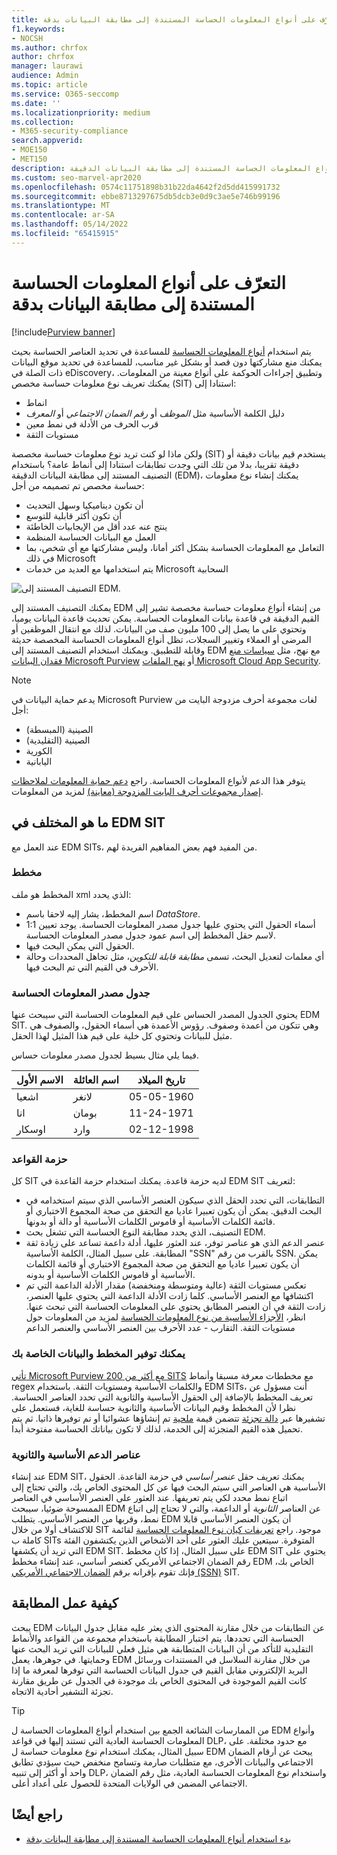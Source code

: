 ```yaml
---
title: التعرّف على أنواع المعلومات الحساسة المستندة إلى مطابقة البيانات بدقة
f1.keywords:
- NOCSH
ms.author: chrfox
author: chrfox
manager: laurawi
audience: Admin
ms.topic: article
ms.service: O365-seccomp
ms.date: ''
ms.localizationpriority: medium
ms.collection:
- M365-security-compliance
search.appverid:
- MOE150
- MET150
description: تعرف على أنواع المعلومات الحساسة المستندة إلى مطابقة البيانات الدقيقة.
ms.custom: seo-marvel-apr2020
ms.openlocfilehash: 0574c11751898b31b22da4642f2d5dd415991732
ms.sourcegitcommit: ebbe8713297675db5dcb3e0d9c3ae5e746b99196
ms.translationtype: MT
ms.contentlocale: ar-SA
ms.lasthandoff: 05/14/2022
ms.locfileid: "65415915"
---
```

# <a name="learn-about-exact-data-match-based-sensitive-information-types"></a>التعرّف على أنواع المعلومات الحساسة المستندة إلى مطابقة البيانات بدقة

[!include[Purview banner](../includes/purview-rebrand-banner.md)]

يتم استخدام [أنواع المعلومات الحساسة](sensitive-information-type-learn-about.md) للمساعدة في تحديد العناصر الحساسة بحيث يمكنك منع مشاركتها دون قصد أو بشكل غير مناسب، للمساعدة في تحديد موقع البيانات ذات الصلة في eDiscovery، وتطبيق إجراءات الحوكمة على أنواع معينة من المعلومات. يمكنك تعريف نوع معلومات حساسة مخصص (SIT) استنادا إلى:

- انماط
- دليل الكلمة الأساسية مثل *الموظف* أو *رقم الضمان الاجتماعي* أو *المعرف*
- قرب الحرف من الأدلة في نمط معين
- مستويات الثقة

ولكن ماذا لو كنت تريد نوع معلومات حساسة مخصصة (SIT) يستخدم قيم بيانات دقيقة أو دقيقة تقريبا، بدلا من تلك التي وجدت تطابقات استنادا إلى أنماط عامة؟ باستخدام التصنيف المستند إلى مطابقة البيانات الدقيقة (EDM)، يمكنك إنشاء نوع معلومات حساسة مخصص تم تصميمه من أجل:

- أن تكون ديناميكيا وسهل التحديث
- أن تكون أكثر قابلية للتوسع
- ينتج عنه عدد أقل من الإيجابيات الخاطئة
- العمل مع البيانات الحساسة المنظمة
- التعامل مع المعلومات الحساسة بشكل أكثر أمانا، وليس مشاركتها مع أي شخص، بما في ذلك Microsoft
- يتم استخدامها مع العديد من خدمات Microsoft السحابية

![التصنيف المستند إلى EDM.](../media/EDMClassification.png)

يمكنك التصنيف المستند إلى EDM من إنشاء أنواع معلومات حساسة مخصصة تشير إلى القيم الدقيقة في قاعدة بيانات المعلومات الحساسة. يمكن تحديث قاعدة البيانات يوميا، وتحتوي على ما يصل إلى 100 مليون صف من البيانات. لذلك مع انتقال الموظفين أو المرضى أو العملاء وتغيير السجلات، تظل أنواع المعلومات الحساسة المخصصة حديثة وقابلة للتطبيق. ويمكنك استخدام التصنيف المستند إلى EDM مع نهج، مثل [سياسات منع فقدان البيانات Microsoft Purview](dlp-learn-about-dlp.md) أو [نهج الملفات Microsoft Cloud App Security](/cloud-app-security/data-protection-policies).

> [!NOTE]
> يدعم حماية البيانات في Microsoft Purview لغات مجموعة أحرف مزدوجة البايت من أجل:
>
> - الصينية (المبسطة)
> - الصينية (التقليدية)
> - الكورية
> - اليابانية
>
> يتوفر هذا الدعم لأنواع المعلومات الحساسة. راجع [دعم حماية المعلومات لملاحظات إصدار مجموعات أحرف البايت المزدوجة (معاينة)](mip-dbcs-relnotes.md) لمزيد من المعلومات.

## <a name="whats-different-in-an-edm-sit"></a>ما هو المختلف في EDM SIT

عند العمل مع EDM SITs، من المفيد فهم بعض المفاهيم الفريدة لهم.  

### <a name="schema"></a>مخطط

المخطط هو ملف xml الذي يحدد:

- اسم المخطط، يشار إليه لاحقا باسم *DataStore*. 
- أسماء الحقول التي يحتوي عليها جدول مصدر المعلومات الحساسة. يوجد تعيين 1:1 لاسم حقل المخطط إلى اسم عمود جدول مصدر المعلومات الحساسة.
- الحقول التي يمكن البحث فيها.
- أي معلمات لتعديل البحث، تسمى *مطابقة قابلة للتكوين*، مثل تجاهل المحددات وحالة الأحرف في القيم التي تم البحث فيها.

### <a name="sensitive-information-source-table"></a>جدول مصدر المعلومات الحساسة

يحتوي الجدول المصدر الحساس على قيم المعلومات الحساسة التي سيبحث عنها EDM SIT. وهي تتكون من أعمدة وصفوف. رؤوس الأعمدة هي أسماء الحقول، والصفوف هي مثيل للبيانات وتحتوي كل خلية على قيم هذا المثيل لهذا الحقل.

فيما يلي مثال بسيط لجدول مصدر معلومات حساس.

|الاسم الأول|اسم العائلة|تاريخ الميلاد|
|---|---|---|
|اشعيا|لانغر| 05-05-1960|
|انا|بومان|11-24-1971|
|اوسكار|وارد|02-12-1998|

### <a name="rule-package"></a>حزمة القواعد

كل SIT لديه حزمة قاعدة. يمكنك استخدام حزمة القاعدة في EDM SIT لتعريف:

- التطابقات، التي تحدد الحقل الذي سيكون العنصر الأساسي الذي سيتم استخدامه في البحث الدقيق. يمكن أن يكون تعبيرا عاديا مع التحقق من صحة المجموع الاختباري أو قائمة الكلمات الأساسية أو قاموس الكلمات الأساسية أو دالة أو بدونها.
- التصنيف، الذي يحدد مطابقة النوع الحساسة التي تشغل بحث EDM.
- عنصر الدعم الذي هو عناصر توفر، عند العثور عليها، أدلة داعمة تساعد على زيادة ثقة المطابقة. على سبيل المثال، الكلمة الأساسية "SSN" بالقرب من رقم SSN. يمكن أن يكون تعبيرا عاديا مع التحقق من صحة المجموع الاختباري أو قائمة الكلمات الأساسية أو قاموس الكلمات الأساسية أو بدونه.
- تعكس مستويات الثقة (عالية ومتوسطة ومنخفضة) مقدار الأدلة الداعمة التي تم اكتشافها مع العنصر الأساسي. كلما زادت الأدلة الداعمة التي يحتوي عليها العنصر، زادت الثقة في أن العنصر المطابق يحتوي على المعلومات الحساسة التي تبحث عنها. انظر، [الأجزاء الأساسية من نوع المعلومات الحساسة](sensitive-information-type-learn-about.md#fundamental-parts-of-a-sensitive-information-type) لمزيد من المعلومات حول مستويات الثقة.
التقارب - عدد الأحرف بين العنصر الأساسي والعنصر الداعم

### <a name="you-supply-your-own-schema-and-data"></a>يمكنك توفير المخطط والبيانات الخاصة بك

[تأتي Microsoft Purview مع أكثر من 200 SITS](sensitive-information-type-entity-definitions.md) مع مخططات معرفة مسبقا وأنماط regex والكلمات الأساسية ومستويات الثقة. باستخدام EDM SITs، أنت مسؤول عن تعريف المخطط بالإضافة إلى الحقول الأساسية والثانوية التي تحدد العناصر الحساسة. نظرا لأن المخطط وقيم البيانات الأساسية والثانوية حساسة للغاية، فستعمل على تشفيرها عبر [دالة تجزئة](/dotnet/standard/security/ensuring-data-integrity-with-hash-codes) تتضمن قيمة [ملحية](https://en.wikipedia.org/wiki/Salt_(cryptography)#:~:text=The%20salt%20value%20is%20generated%20at%20random%20and,the%20salt%20value%20and%20hashed%20value%20are%20stored.) تم إنشاؤها عشوائيا أو تم توفيرها ذاتيا. ثم يتم تحميل هذه القيم المتجزئة إلى الخدمة، لذلك لا تكون بياناتك الحساسة مفتوحة أبدا.

### <a name="primary-and-secondary-support-elements"></a>عناصر الدعم الأساسية والثانوية

عند إنشاء EDM SIT، يمكنك تعريف حقل *عنصر أساسي* في حزمة القاعدة. الحقول الأساسية هي العناصر التي سيتم البحث فيها عن كل المحتوى الخاص بك، والتي تحتاج إلى اتباع نمط محدد لكي يتم تعريفها. عند العثور على العنصر الأساسي في العناصر الممسوحة ضوئيا، سيبحث EDM عن العناصر *الثانوية* أو الداعمة، والتي لا تحتاج إلى اتباع نمط، وقربها من العنصر الأساسي. يتطلب EDM أن يكون العنصر الأساسي قابلا للاكتشاف أولا من خلال SIT موجود. راجع [تعريفات كيان نوع المعلومات الحساسة](sensitive-information-type-entity-definitions.md) لقائمة كاملة ب SITs المتوفرة. سيتعين عليك العثور على أحد الأشخاص الذين يكتشفون الفئة التي تريد أن يكشفها EDM SIT. على سبيل المثال، إذا كان مخطط EDM SIT يحتوي على رقم الضمان الاجتماعي الأمريكي كعنصر أساسي، عند إنشاء مخطط EDM الخاص بك، فإنك تقوم بإقرانه برقم [الضمان الاجتماعي الأمريكي (SSN)](sensitive-information-type-entity-definitions.md#us-social-security-number-ssn) SIT.


## <a name="how-matching-works"></a>كيفية عمل المطابقة

يبحث EDM عن التطابقات من خلال مقارنة المحتوى الذي يعثر عليه مقابل جدول البيانات الحساسة التي تحددها. يتم اختبار المطابقة باستخدام مجموعة من القواعد والأنماط التقليدية للتأكد من أن البيانات المتطابقة هي مثيل فعلي للبيانات التي تريد البحث عنها وحمايتها. في جوهرها، يعمل EDM من خلال مقارنة السلاسل في المستندات ورسائل البريد الإلكتروني مقابل القيم في جدول البيانات الحساسة التي توفرها لمعرفة ما إذا كانت القيم الموجودة في المحتوى الخاص بك موجودة في الجدول عن طريق مقارنة تجزئة التشفير أحادية الاتجاه.

> [!TIP]
> من الممارسات الشائعة الجمع بين استخدام أنواع المعلومات الحساسة ل EDM وأنواع المعلومات الحساسة العادية التي تستند إليها في قواعد DLP، مع حدود مختلفة. على سبيل المثال، يمكنك استخدام نوع معلومات حساسة ل EDM يبحث عن أرقام الضمان الاجتماعي والبيانات الأخرى، مع متطلبات صارمة وتسامح منخفض حيث سيؤدي تطابق واحد أو أكثر إلى تنبيه DLP، واستخدام نوع المعلومات الحساسة العادية، مثل رقم الضمان الاجتماعي المضمن في الولايات المتحدة للحصول على أعداد أعلى.  

## <a name="see-also"></a>راجع أيضًا

- [بدء استخدام أنواع المعلومات الحساسة المستندة إلى مطابقة البيانات بدقة](sit-get-started-exact-data-match-based-sits-overview.md#get-started-with-exact-data-match-based-sensitive-information-types)

